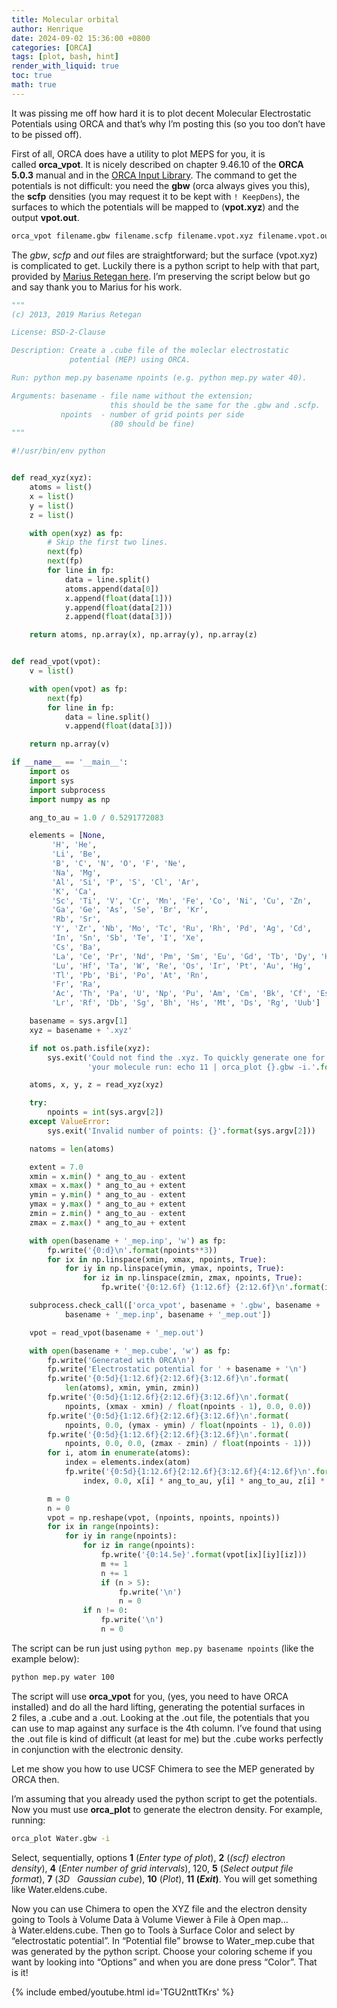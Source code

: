 ```yaml
---
title: Molecular orbital
author: Henrique
date: 2024-09-02 15:36:00 +0800
categories: [ORCA]
tags: [plot, bash, hint]
render_with_liquid: true
toc: true
math: true
---
```


It was pissing me off how hard it is to plot decent Molecular Electrostatic Potentials using ORCA and that’s why I’m posting this (so you too don’t have to be pissed off).

First of all, ORCA does have a utility to plot MEPS for you, it is called **orca_vpot**. It is nicely described on chapter 9.46.10 of the **ORCA 5.0.3** manual and in the [ORCA Input Library](https://sites.google.com/site/orcainputlibrary/orbital-and-density-analysis#h.38v3bl91cggu). The command to get the potentials is not difficult: you need the **gbw** (orca always gives you this), the **scfp** densities (you may request it to be kept with `! KeepDens`), the surfaces to which the potentials will be mapped to (**vpot.xyz**) and the output **vpot.out**.

```bash
orca_vpot filename.gbw filename.scfp filename.vpot.xyz filename.vpot.out
```

The *gbw*, *scfp* and *out* files are straightforward; but the surface (vpot.xyz) is complicated to get. Luckily there is a python script to help with that part, provided by [Marius Retegan here](https://gist.github.com/mretegan/5501553). I’m preserving the script below but go and say thank you to Marius for his work.

```python
"""
(c) 2013, 2019 Marius Retegan

License: BSD-2-Clause

Description: Create a .cube file of the moleclar electrostatic
             potential (MEP) using ORCA.

Run: python mep.py basename npoints (e.g. python mep.py water 40).

Arguments: basename - file name without the extension;
                      this should be the same for the .gbw and .scfp.
           npoints  - number of grid points per side
                      (80 should be fine)
"""

#!/usr/bin/env python


def read_xyz(xyz):
    atoms = list()
    x = list()
    y = list()
    z = list()

    with open(xyz) as fp:
        # Skip the first two lines.
        next(fp)
        next(fp)
        for line in fp:
            data = line.split()
            atoms.append(data[0])
            x.append(float(data[1]))
            y.append(float(data[2]))
            z.append(float(data[3]))

    return atoms, np.array(x), np.array(y), np.array(z)


def read_vpot(vpot):
    v = list()

    with open(vpot) as fp:
        next(fp)
        for line in fp:
            data = line.split()
            v.append(float(data[3]))

    return np.array(v)

if __name__ == '__main__':
    import os
    import sys
    import subprocess
    import numpy as np

    ang_to_au = 1.0 / 0.5291772083

    elements = [None,
         'H', 'He',
         'Li', 'Be',
         'B', 'C', 'N', 'O', 'F', 'Ne',
         'Na', 'Mg',
         'Al', 'Si', 'P', 'S', 'Cl', 'Ar',
         'K', 'Ca',
         'Sc', 'Ti', 'V', 'Cr', 'Mn', 'Fe', 'Co', 'Ni', 'Cu', 'Zn',
         'Ga', 'Ge', 'As', 'Se', 'Br', 'Kr',
         'Rb', 'Sr',
         'Y', 'Zr', 'Nb', 'Mo', 'Tc', 'Ru', 'Rh', 'Pd', 'Ag', 'Cd',
         'In', 'Sn', 'Sb', 'Te', 'I', 'Xe',
         'Cs', 'Ba',
         'La', 'Ce', 'Pr', 'Nd', 'Pm', 'Sm', 'Eu', 'Gd', 'Tb', 'Dy', 'Ho', 'Er', 'Tm', 'Yb',
         'Lu', 'Hf', 'Ta', 'W', 'Re', 'Os', 'Ir', 'Pt', 'Au', 'Hg',
         'Tl', 'Pb', 'Bi', 'Po', 'At', 'Rn',
         'Fr', 'Ra',
         'Ac', 'Th', 'Pa', 'U', 'Np', 'Pu', 'Am', 'Cm', 'Bk', 'Cf', 'Es', 'Fm', 'Md', 'No',
         'Lr', 'Rf', 'Db', 'Sg', 'Bh', 'Hs', 'Mt', 'Ds', 'Rg', 'Uub']

    basename = sys.argv[1]
    xyz = basename + '.xyz'

    if not os.path.isfile(xyz):
        sys.exit('Could not find the .xyz. To quickly generate one for '
                 'your molecule run: echo 11 | orca_plot {}.gbw -i.'.format(basename))

    atoms, x, y, z = read_xyz(xyz)

    try:
        npoints = int(sys.argv[2])
    except ValueError:
        sys.exit('Invalid number of points: {}'.format(sys.argv[2]))

    natoms = len(atoms)

    extent = 7.0
    xmin = x.min() * ang_to_au - extent
    xmax = x.max() * ang_to_au + extent
    ymin = y.min() * ang_to_au - extent
    ymax = y.max() * ang_to_au + extent
    zmin = z.min() * ang_to_au - extent
    zmax = z.max() * ang_to_au + extent

    with open(basename + '_mep.inp', 'w') as fp:
        fp.write('{0:d}\n'.format(npoints**3))
        for ix in np.linspace(xmin, xmax, npoints, True):
            for iy in np.linspace(ymin, ymax, npoints, True):
                for iz in np.linspace(zmin, zmax, npoints, True):
                    fp.write('{0:12.6f} {1:12.6f} {2:12.6f}\n'.format(ix, iy, iz))

    subprocess.check_call(['orca_vpot', basename + '.gbw', basename + '.scfp',
            basename + '_mep.inp', basename + '_mep.out'])

    vpot = read_vpot(basename + '_mep.out')

    with open(basename + '_mep.cube', 'w') as fp:
        fp.write('Generated with ORCA\n')
        fp.write('Electrostatic potential for ' + basename + '\n')
        fp.write('{0:5d}{1:12.6f}{2:12.6f}{3:12.6f}\n'.format(
            len(atoms), xmin, ymin, zmin))
        fp.write('{0:5d}{1:12.6f}{2:12.6f}{3:12.6f}\n'.format(
            npoints, (xmax - xmin) / float(npoints - 1), 0.0, 0.0))
        fp.write('{0:5d}{1:12.6f}{2:12.6f}{3:12.6f}\n'.format(
            npoints, 0.0, (ymax - ymin) / float(npoints - 1), 0.0))
        fp.write('{0:5d}{1:12.6f}{2:12.6f}{3:12.6f}\n'.format(
            npoints, 0.0, 0.0, (zmax - zmin) / float(npoints - 1)))
        for i, atom in enumerate(atoms):
            index = elements.index(atom)
            fp.write('{0:5d}{1:12.6f}{2:12.6f}{3:12.6f}{4:12.6f}\n'.format(
                index, 0.0, x[i] * ang_to_au, y[i] * ang_to_au, z[i] * ang_to_au))

        m = 0
        n = 0
        vpot = np.reshape(vpot, (npoints, npoints, npoints))
        for ix in range(npoints):
            for iy in range(npoints):
                for iz in range(npoints):
                    fp.write('{0:14.5e}'.format(vpot[ix][iy][iz]))
                    m += 1
                    n += 1
                    if (n > 5):
                        fp.write('\n')
                        n = 0
                if n != 0:
                    fp.write('\n')
                    n = 0
```

The script can be run just using `python mep.py basename npoints` (like the example below):

```bash
python mep.py water 100
```

The script will use **orca_vpot** for you, (yes, you need to have ORCA installed) and do all the hard lifting, generating the potential surfaces in 2 files, a .cube and a .out. Looking at the .out file, the potentials that you can use to map against any surface is the 4th column. I’ve found that using the .out file is kind of difficult (at least for me) but the .cube works perfectly in conjunction with the electronic density.

Let me show you how to use UCSF Chimera to see the MEP generated by ORCA then.

I’m assuming that you already used the python script to get the potentials. Now you must use **orca_plot** to generate the electron density. For example, running:

```bash
orca_plot Water.gbw -i
```

Select, sequentially, options **1** (*Enter type of plot*), **2** (*(scf) electron density*), **4** (*Enter number of grid intervals*), 120, **5** (*Select output file format*), **7** (*3D   Gaussian cube*), **10** (*Plot*), **11 (***Exit***)**. You will get something like Water.eldens.cube.

Now you can use Chimera to open the XYZ file and the electron density going to Tools à Volume Data à Volume Viewer à File à Open map… à Water.eldens.cube. Then go to Tools à Surface Color and select by “electrostatic potential”. In “Potential file” browse to Water_mep.cube that was generated by the python script. Choose your coloring scheme if you want by looking into “Options” and when you are done press “Color”. That is it!

{% include embed/youtube.html id='TGU2nttTKrs' %}

